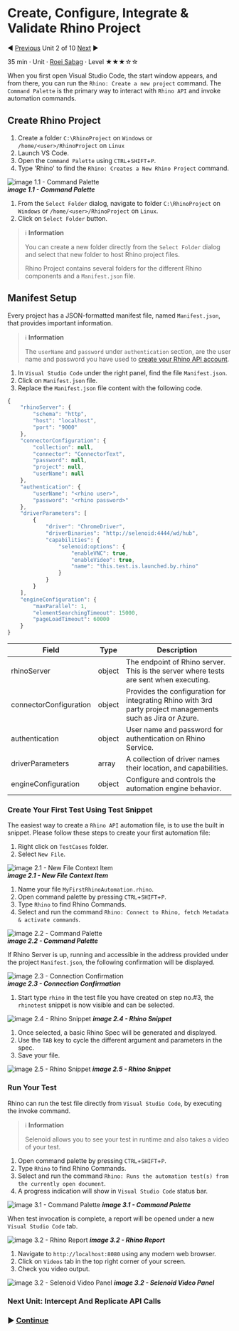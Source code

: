 # Create, Configure, Integrate & Validate Rhino Project

:arrow_backward: [Previous](./01.SetupOpenProjectApplication.md) Unit 2 of 10 [Next](./03.InterceptAndReplicateAPICalls.md) :arrow_forward:

35 min · Unit · [Roei Sabag](https://www.linkedin.com/in/roei-sabag-247aa18/) · Level ★★★☆☆

When you first open Visual Studio Code, the start window appears, and from there, you can run the `Rhino: Create a new project` command. The `Command Palette` is the primary way to interact with `Rhino API` and invoke automation commands.

## Create Rhino Project

1. Create a folder `C:\RhinoProject` on `Windows` or `/home/<user>/RhinoProject` on `Linux`
2. Launch VS Code.
3. Open the `Command Palette` using `CTRL`+`SHIFT`+`P`.
4. Type 'Rhino' to find the `Rhino: Creates a New Rhino Project` command.
  
![image 1.1 - Command Palette](./Images/m01u02_1.png)  
_**image 1.1 - Command Palette**_  

1. From the `Select Folder` dialog, navigate to folder `C:\RhinoProject` on `Windows` or `/home/<user>/RhinoProject` on `Linux`.
2. Click on `Select Folder` button.  

> :information_source: **Information**
>  
> You can create a new folder directly from the `Select Folder` dialog and select that new folder to host Rhino project files.
>
> Rhino Project contains several folders for the different Rhino components and a `Manifest.json` file.

## Manifest Setup

Every project has a JSON-formatted manifest file, named `Manifest.json`, that provides important information.  

> :information_source: **Information**
>  
> The `userName` and `password` under `authentication` section, are the user name and password you have used to [create your Rhino API account](../Walkthrough.CreateRhinoAccount.md).

1. In `Visual Studio Code` under the right panel, find the file `Manifest.json`.
2. Click on `Manifest.json` file.
3. Replace the `Manifest.json` file content with the following code.

```js
{
    "rhinoServer": {
        "schema": "http",
        "host": "localhost",
        "port": "9000"
    },
    "connectorConfiguration": {
        "collection": null,
        "connector": "ConnectorText",
        "password": null,
        "project": null,
        "userName": null
    },
    "authentication": {
        "userName": "<rhino user>",
        "password": "<rhino password>"
    },
    "driverParameters": [
        {
            "driver": "ChromeDriver",
            "driverBinaries": "http://selenoid:4444/wd/hub",
            "capabilities": {
                "selenoid:options": {
                    "enableVNC": true,
                    "enableVideo": true,
                    "name": "this.test.is.launched.by.rhino"
                }
            }
        }
    ],
    "engineConfiguration": {
        "maxParallel": 1,
        "elementSearchingTimeout": 15000,
        "pageLoadTimeout": 60000
    }
}
```

|Field                 |Type  |Description                                                                                               |
|----------------------|------|----------------------------------------------------------------------------------------------------------|
|rhinoServer           |object|The endpoint of Rhino server. This is the server where tests are sent when executing.                     |
|connectorConfiguration|object|Provides the configuration for integrating Rhino with 3rd party project managements such as Jira or Azure.|
|authentication        |object|User name and password for authentication on Rhino Service.                                               |
|driverParameters      |array |A collection of driver names their location, and capabilities.                                            |
|engineConfiguration   |object|Configure and controls the automation engine behavior.                                                    |

### Create Your First Test Using Test Snippet

The easiest way to create a `Rhino API` automation file, is to use the built in snippet. Please follow these steps to create your first automation file:  

1. Right click on `TestCases` folder.
2. Select `New File`.  

![image 2.1 - New File Context Item](./Images/m01u02_2.png)  
_**image 2.1 - New File Context Item**_  

1. Name your file `MyFirstRhinoAutomation.rhino`.
2. Open command palette by pressing `CTRL`+`SHIFT`+`P`.
3. Type `Rhino` to find Rhino Commands.
4. Select and run the command `Rhino: Connect to Rhino, fetch Metadata & activate commands`.  

![image 2.2 - Command Palette](./Images/m01u02_3.png)  
_**image 2.2 - Command Palette**_  

If Rhino Server is up, running and accessible in the address provided under the project `Manifest.json`, the following confirmation will be displayed.  

![image 2.3 - Connection Confirmation](./Images/m01u02_4.png)  
_**image 2.3 - Connection Confirmation**_  

1. Start type `rhino` in the test file you have created on step no.#3, the `rhinotest` snippet is now visible and can be selected.  

![image 2.4 - Rhino Snippet](./Images/m01u02_5.png)
_**image 2.4 - Rhino Snippet**_  

1. Once selected, a basic Rhino Spec will be generated and displayed.
2. Use the `TAB` key to cycle the different argument and parameters in the spec.
3. Save your file.  

![image 2.5 - Rhino Snippet](./Images/m01u02_6.png)
_**image 2.5 - Rhino Snippet**_  

### Run Your Test

Rhino can run the test file directly from `Visual Studio Code`, by executing the invoke command.  

> :information_source: **Information**
>  
> Selenoid allows you to see your test in runtime and also takes a video of your test.

1. Open command palette by pressing `CTRL`+`SHIFT`+`P`.
2. Type `Rhino` to find Rhino Commands.
3. Select and run the command `Rhino: Runs the automation test(s) from the currently open document`.
4. A progress indication will show in `Visual Studio Code` status bar.  

![image 3.1 - Command Palette](./Images/m01u02_7.png)
_**image 3.1 - Command Palette**_  

When test invocation is complete, a report will be opened under a new `Visual Studio Code` tab.  

![image 3.2 - Rhino Report](./Images/m01u02_8.png)
_**image 3.2 - Rhino Report**_  

1. Navigate to `http://localhost:8080` using any modern web browser.
2. Click on `Videos` tab in the top right corner of your screen.
3. Check you video output.  

![image 3.2 - Selenoid Video Panel](./Images/m01u02_9.png)
_**image 3.2 - Selenoid Video Panel**_

### Next Unit: Intercept And Replicate API Calls

### :arrow_forward: [Continue](./03.InterceptAndReplicateApiCalls.md)
